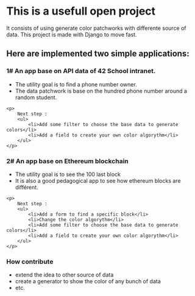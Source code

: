 # This is a usefull open project

It consists of using generate color patchworks with differente source of data.
This project is made with Django to move fast.

## Here are implemented two simple applications:
### 1# An app base on API data of 42 School intranet.
- The utility goal is to find a phone number owner.
- The data patchwork is base on the hundred phone number around a random student.

```
<p>
	Next step :
	<ul>
		<li>Add some filter to choose the base data to generate colors</li>
		<li>Add a field to create your own color algorythm</li>
	</ul>
</p>
```

### 2# An app base on Ethereum blockchain
- The utility goal is to see the 100 last block
- It is also a good pedagogical app to see how ethereum blocks are différent.

```
<p>
	Next step :
	<ul>
		<li>Add a form to find a specific block</li>
		<li>Change the color algorythm</li>
		<li>Add some filter to choose the base data to generate colors</li>
		<li>Add a field to create your own color algorythm</li>
	</ul>
</p>
```

### How contribute
- extend the idea to other source of data
- create a generator to show the color of any bunch of data
- etc.
